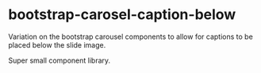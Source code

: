 bootstrap-carosel-caption-below
===============================

Variation on the bootstrap carousel components to allow for captions to be placed below the slide image.

Super small component library.
